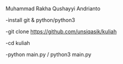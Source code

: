Muhammad Rakha Qushayyi Andrianto



-install git & python/python3

-git clone https://github.com/unsiqasik/kuliah

-cd kuliah

-python main.py / python3 main.py
